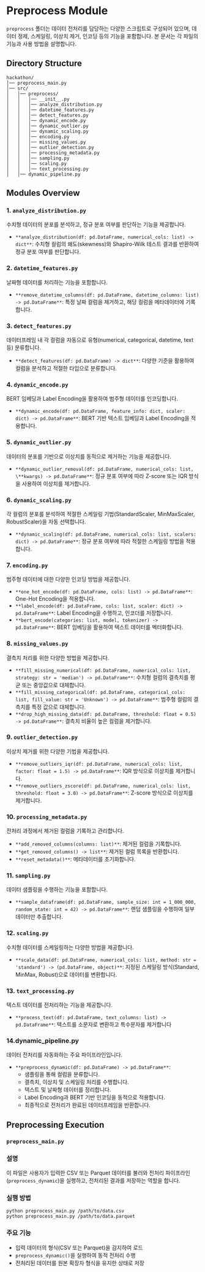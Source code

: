 # Preprocess Module

`preprocess` 폴더는 데이터 전처리를 담당하는 다양한 스크립트로 구성되어 있으며, 데이터 정제, 스케일링, 이상치 제거, 인코딩 등의 기능을 포함합니다. 본 문서는 각 파일의 기능과 사용 방법을 설명합니다.

## Directory Structure

```
hackathon/
│── preprocess_main.py
│── src/
│   │── preprocess/
│   │   │── __init__.py
│   │   │── analyze_distribution.py
│   │   │── datetime_features.py
│   │   │── detect_features.py
│   │   │── dynamic_encode.py
│   │   │── dynamic_outlier.py
│   │   │── dynamic_scaling.py
│   │   │── encoding.py
│   │   │── missing_values.py
│   │   │── outlier_detection.py
│   │   │── processing_metadata.py
│   │   │── sampling.py
│   │   │── scaling.py
│   │   │── text_processing.py
│   │── dynamic_pipeline.py
```

## Modules Overview

### 1. `analyze_distribution.py`

수치형 데이터의 분포를 분석하고, 정규 분포 여부를 판단하는 기능을 제공합니다.

- `**analyze_distribution(df: pd.DataFrame, numerical_cols: list) -> dict**`: 수치형 컬럼의 왜도(skewness)와 Shapiro-Wilk 테스트 결과를 반환하여 정규 분포 여부를 판단합니다.

### 2. `datetime_features.py`

날짜형 데이터를 처리하는 기능을 포함합니다.

- `**remove_datetime_columns(df: pd.DataFrame, datetime_columns: list) -> pd.DataFrame**`: 특정 날짜 컬럼을 제거하고, 해당 컬럼을 메타데이터에 기록합니다.

### 3. `detect_features.py`

데이터프레임 내 각 컬럼을 자동으로 유형(numerical, categorical, datetime, text 등) 분류합니다.

- `**detect_features(df: pd.DataFrame) -> dict**`: 다양한 기준을 활용하여 컬럼을 분석하고 적절한 타입으로 분류합니다.

### 4. `dynamic_encode.py`

BERT 임베딩과 Label Encoding을 활용하여 범주형 데이터를 인코딩합니다.

- `**dynamic_encode(df: pd.DataFrame, feature_info: dict, scaler: dict) -> pd.DataFrame**`: BERT 기반 텍스트 임베딩과 Label Encoding을 적용합니다.

### 5. `dynamic_outlier.py`

데이터의 분포를 기반으로 이상치를 동적으로 제거하는 기능을 제공합니다.

- `**dynamic_outlier_removal(df: pd.DataFrame, numerical_cols: list, \**kwargs) -> pd.DataFrame**`: 정규 분포 여부에 따라 Z-score 또는 IQR 방식을 사용하여 이상치를 제거합니다.

### 6. `dynamic_scaling.py`

각 컬럼의 분포를 분석하여 적절한 스케일링 기법(StandardScaler, MinMaxScaler, RobustScaler)을 자동 선택합니다.

- `**dynamic_scaling(df: pd.DataFrame, numerical_cols: list, scalers: dict) -> pd.DataFrame**`: 정규 분포 여부에 따라 적절한 스케일링 방법을 적용합니다.

### 7. `encoding.py`

범주형 데이터에 대한 다양한 인코딩 방법을 제공합니다.

- `**one_hot_encode(df: pd.DataFrame, cols: list) -> pd.DataFrame**`: One-Hot Encoding을 적용합니다.
- `**label_encode(df: pd.DataFrame, cols: list, scaler: dict) -> pd.DataFrame**`: Label Encoding을 수행하고, 인코더를 저장합니다.
- `**bert_encode(categories: list, model, tokenizer) -> pd.DataFrame**`: BERT 임베딩을 활용하여 텍스트 데이터를 벡터화합니다.

### 8. `missing_values.py`

결측치 처리를 위한 다양한 방법을 제공합니다.

- `**fill_missing_numerical(df: pd.DataFrame, numerical_cols: list, strategy: str = 'median') -> pd.DataFrame**`: 수치형 컬럼의 결측치를 평균 또는 중앙값으로 대체합니다.
- `**fill_missing_categorical(df: pd.DataFrame, categorical_cols: list, fill_value: str = 'Unknown') -> pd.DataFrame**`: 범주형 컬럼의 결측치를 특정 값으로 대체합니다.
- `**drop_high_missing_data(df: pd.DataFrame, threshold: float = 0.5) -> pd.DataFrame**`: 결측치 비율이 높은 컬럼을 제거합니다.

### 9. `outlier_detection.py`

이상치 제거를 위한 다양한 기법을 제공합니다.

- `**remove_outliers_iqr(df: pd.DataFrame, numerical_cols: list, factor: float = 1.5) -> pd.DataFrame**`: IQR 방식으로 이상치를 제거합니다.
- `**remove_outliers_zscore(df: pd.DataFrame, numerical_cols: list, threshold: float = 3.0) -> pd.DataFrame**`: Z-score 방식으로 이상치를 제거합니다.

### 10. `processing_metadata.py`

전처리 과정에서 제거된 컬럼을 기록하고 관리합니다.

- `**add_removed_columns(columns: list)**`: 제거된 컬럼을 기록합니다.
- `**get_removed_columns() -> list**`: 제거된 컬럼 목록을 반환합니다.
- `**reset_metadata()**`: 메타데이터를 초기화합니다.

### 11. `sampling.py`

데이터 샘플링을 수행하는 기능을 포함합니다.

- `**sample_dataframe(df: pd.DataFrame, sample_size: int = 1_000_000, random_state: int = 42) -> pd.DataFrame**`: 랜덤 샘플링을 수행하여 일부 데이터만 추출합니다.

### 12. `scaling.py`

수치형 데이터를 스케일링하는 다양한 방법을 제공합니다.

- `**scale_data(df: pd.DataFrame, numerical_cols: list, method: str = 'standard') -> (pd.DataFrame, object)**`: 지정된 스케일링 방식(Standard, MinMax, Robust)으로 데이터를 변환합니다.

### 13. `text_processing.py`

텍스트 데이터를 전처리하는 기능을 제공합니다.

- `**process_text(df: pd.DataFrame, text_columns: list) -> pd.DataFrame**`: 텍스트를 소문자로 변환하고 특수문자를 제거합니다


### 14.dynamic_pipeline.py

데이터 전처리를 자동화하는 주요 파이프라인입니다.

- `**preprocess_dynamic(df: pd.DataFrame) -> pd.DataFrame**`:
  - 샘플링을 통해 컬럼을 분류합니다.
  - 결측치, 이상치 및 스케일링 처리를 수행합니다.
  - 텍스트 및 날짜형 데이터를 정리합니다.
  - Label Encoding과 BERT 기반 인코딩을 동적으로 적용합니다.
  - 최종적으로 전처리가 완료된 데이터프레임을 반환합니다.



## Preprocessing Execution

### `preprocess_main.py`

### 설명

이 파일은 사용자가 입력한 CSV 또는 Parquet 데이터를 불러와 전처리 파이프라인(`preprocess_dynamic`)을 실행하고, 전처리된 결과를 저장하는 역할을 합니다.

### 실행 방법

```
python preprocess_main.py /path/to/data.csv
python preprocess_main.py /path/to/data.parquet
```

### 주요 기능

- 입력 데이터의 형식(CSV 또는 Parquet)을 감지하여 로드
- `preprocess_dynamic()`을 실행하여 동적 전처리 수행
- 전처리된 데이터를 원본 확장자 형식을 유지한 상태로 저장